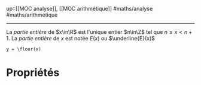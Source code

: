 up::[[MOC analyse]], [[MOC arithmétique]]
#maths/analyse #maths/arithmétique

----
La _partie entière_ de $x\in\R$ est l'unique entier $n\in\Z$ tel que $n \leq x < n+1$.
La _partie entière_ de $x$ est notée $E(x)$ ou $\underline{E}(x)$

```desmos-graph
y = \floor(x)
```

# Propriétés
